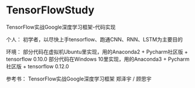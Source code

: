 # TensorFlowStudy
TensorFlow实战Google深度学习框架-代码实现

个人：
初学者，以尽快上手tensorflow、跑通CNN、RNN、LSTM为主要目的

环境：
部分代码在虚拟机Ubuntu里实现，用的Anaconda2 + Pycharm社区版 + tensorflow 0.10.0 
部分代码在Windows 10里实现，用的Anaconda3 + Pycharm社区版 + tensorflow 0.12.0

参考书：
TensorFlow实战Google深度学习框架  郑泽宇 / 顾思宇 
